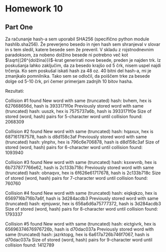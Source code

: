 # Homework 10

## Part One

Za računanje hash-a sem uporabil SHA256 (specifično python module hashlib.sha256). 
Že preverjeno besedo in njen hash sem shranjeval v slovar in s tem sledil, katere besede sem že preveril.
V skladu z rojstnodnevnim paradoksom, za nobeno dolžino besede ni potrebno več kot $\sqrt{(26^{dolžina}})$-krat generirati nove besede, preden je najden trk.
Iz poskušanja lahko zaključim, da za besedo krajšo od 5 črk, nisem uspel najdi trčenja.
Ko sem poskušal iskati hash za 48 oz. 40 bitni del hash-a, mi je zmanjkalo pomnilnika. Tako sem se odločil, da poiščem trke za besede dolge od 5-10 črk, pri čemer primerjam zadnjih 10 bitov hasha.

Rezultati:

Collision #1 found
New word with same (truncated) hash:                 bvhem, hex is 627668656d, hash is 3933171f0e
Previously stored word with same (truncated) hash:   uuszk, hex is 7575737a6b, hash is 3933171f0e
Size of stored (word, hash) pairs for 5-character word until collision found: 2068309

Collision #2 found
New word with same (truncated) hash:                 hqaxux, hex is 687161787578, hash is d8d158c3af
Previously stored word with same (truncated) hash:   ylnphx, hex is 796c6e706878, hash is d8d158c3af
Size of stored (word, hash) pairs for 6-character word until collision found: 1093940

Collision #3 found
New word with same (truncated) hash:                 ksxwvnb, hex is 6b737877766e62, hash is 2c133b718c
Previously stored word with same (truncated) hash:   obnaqvx, hex is 6f626e61717678, hash is 2c133b718c
Size of stored (word, hash) pairs for 7-character word until collision found: 760760

Collision #4 found
New word with same (truncated) hash:                 eiqkqkzo, hex is 6569716b716b7a6f, hash is 3d284acdb3
Previously stored word with same (truncated) hash:   ejmjuwsr, hex is 656a6d6a75777372, hash is 3d284acdb3
Size of stored (word, hash) pairs for 8-character word until collision found: 1793337

Collision #5 found
New word with same (truncated) hash:                 eictgivrk, hex is 65696374676976726b, hash is d70dac037a
Previously stored word with same (truncated) hash:   jazrktopg, hex is 6a617a726b746f7067, hash is d70dac037a
Size of stored (word, hash) pairs for 9-character word until collision found: 1412789

